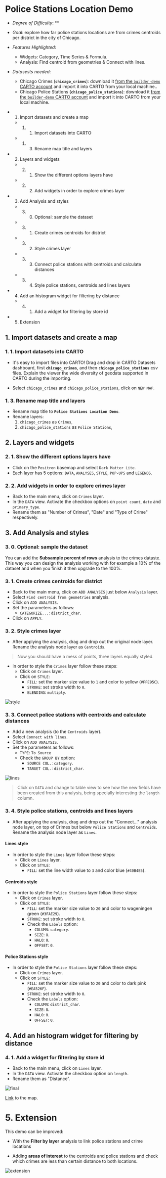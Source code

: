 # Police Stations Location Demo

* *Degree of Difficulty*: **

* *Goal*: explore how far police stations locations are from crimes centroids per district in the city of Chicago.

* *Features Highlighted*:
  * Widgets: Category, Time Series & Formula.
  * Analysis: Find centroid from geometries & Connect with lines.

* *Datasests needed*:
  * Chicago Crimes (**`chicago_crimes`**): download it [from the `builder-demo` CARTO account](https://builder-demo.carto.com:443/api/v2/sql?q=select+*+from+chicago_crimes&format=gpkg&filename=chicago_crimes.gpkg) and import it into CARTO from your local machine..
  * Chicago Police Stations (**`chicago_police_stations`**): download it [from the `builder-demo` CARTO account](https://builder-demo.carto.com:443/api/v2/sql?q=select+*+from+chicago_police_stations&format=gpkg&filename=chicago_police_stations.gpkg) and import it into CARTO from your local machine.

<!-- MarkdownTOC -->

  - 1. Import datasets and create a map
    - 1. 1. Import datasets into CARTO
    - 1. 3. Rename map title and layers
  - 2. Layers and widgets
    - 2. 1. Show the different options layers have
    - 2. 2. Add widgets in order to explore crimes layer
  - 3. Add Analysis and styles
    - 3. 0. Optional: sample the dataset
    - 3. 1. Create crimes centroids for district
    - 3. 2. Style crimes layer
    - 3. 3. Connect police stations with centroids and calculate distances
    - 3. 4. Style police stations, centroids and lines layers
  - 4. Add an histogram widget for filtering by distance
    - 4. 1. Add a widget for filtering by store id
- 5. Extension

<!-- /MarkdownTOC -->

## 1. Import datasets and create a map

### 1. 1. Import datasets into CARTO

* It's easy to import files into CARTO! Drag and drop in CARTO Datasets dashboard, first **`chicago_crimes`**, and then **`chicago_police_stations`** csv files. Explain the viewer the wide diversity of geodata supported in CARTO during the importing.

* Select `chicago_crimes` and `chicago_police_stations`, click on `NEW MAP`.

### 1. 3. Rename map title and layers

* Rename map title to **`Police Stations Location Demo`**.
* Rename layers:
  1. `chicago_crimes` as `Crimes`,
  2. `chicago_police_stations` as `Police Stations`,

## 2. Layers and widgets

### 2. 1. Show the different options layers have

* Click on the `Positron` basemap and select `Dark Matter Lite`.
* Each layer has 5 options: `DATA`, `ANALYSES`, `STYLE`, `POP-UPS` and `LEGENDS`.

### 2. 2. Add widgets in order to explore crimes layer

* Back to the main menu, click on `Crimes` layer.
* In the `DATA` view. Activate the checkbox options on `point count`, `date` and `primary_type`.
* Rename them as "Number of Crimes", "Date" and "Type of Crime" respectively.

## 3. Add Analysis and styles

### 3. 0. Optional: sample the dataset

You can add the **Subsample percent of rows** analysis to the crimes dataste. This way you can design the analysis working with for example a 10% of the dataset and when you finish it then upgrade to the 100%.

### 3. 1. Create crimes centroids for district

* Back to the main menu, click on `ADD ANALYSIS` just below `Analysis` layer.
* Select `Find centroid from geometries` analysis.
* Click on `ADD ANALYSIS`.
* Set the parameters as follows:
  * `CATEGORIZE...`: `district_char`.
* Click on `APPLY`.

### 3. 2. Style crimes layer

* After applying the analysis, drag and drop out the original node layer. Rename the analysis node layer as `Centroids`.

> Now you should have a mess of points, three layers equally styled.

* In order to style the `Crimes` layer follow these steps:
  * Click on `Crimes` layer.
  * Click on `STYLE`:
    * `FILL`: set the marker size value to `1` and color to yellow (`#FFE95C`).
    * `STROKE`: set stroke width to `0`.
    * `BLENDING`: `multiply`.

![style](imgs/chicago/01-data.png)

### 3. 3. Connect police stations with centroids and calculate distances

* Add a new analysis (to the `Centroids` layer).
* Select `Connect with lines`.
* Click on `ADD ANALYSIS`.
* Set the parameters as follows:
  * `TYPE`: `To Source`
  * Check the `GROUP BY` option:
    * `SOURCE COL.`: `category`.
    * `TARGET COL.`: `district_char`.

![lines](imgs/chicago/02-lines.png)

> Click on `DATA` and change to table view to see how the new fields have been created from this analysis, being specially interesting the `length` column.

### 3. 4. Style police stations, centroids and lines layers

* After applying the analysis, drag and drop out the "Connect..." analysis node layer, on top of Crimes but below `Police Stations` and `Centroids`. Rename the analysis node layer as `Lines`.

#### Lines style

* In order to style the `Lines` layer follow these steps:
  * Click on `Lines` layer.
  * Click on `STYLE`:
    * `FILL`: set the line width value to `3` and color blue (`#40B4E5`).

#### Centroids style

* In order to style the `Police Stations` layer follow these steps:
  * Click on `Crimes` layer.
  * Click on `STYLE`:
    * `FILL`: set the marker size value to `20` and color to wageningen green (`#3FAE29`).
    * `STROKE`: set stroke width to `0`.
    * Check the `Labels` option:
      * `COLUMN`: `category`.
      * `SIZE`: `8`.
      * `HALO`: `0`.
      * `OFFSET`: `0`.

#### Police Stations style

* In order to style the `Police Stations` layer follow these steps:
  * Click on `Crimes` layer.
  * Click on `STYLE`:
    * `FILL`: set the marker size value to `20` and color to dark pink (`#EA526F`).
    * `STROKE`: set stroke width to `0`.
    * Check the `Labels` option:
      * `COLUMN`: `district_char`.
      * `SIZE`: `8`.
      * `HALO`: `0`.
      * `OFFSET`: `0`.

## 4. Add an histogram widget for filtering by distance

### 4. 1. Add a widget for filtering by store id

* Back to the main menu, click on `Lines` layer.
* In the `DATA` view. Activate the checkbox option on `length`.
* Rename them as "Distance".

![final](imgs/chicago/03-final.png)

[Link](https://builder-demo.carto.com/builder/f0f77986-8dd7-4a33-82f8-99e7cec8fdee/embed) to the map.

# 5. Extension

This demo can be improved:

* With the **Filter by layer** analysis to link police stations and crime locations

* Adding **areas of interest** to the centroids and police stations and check which crimes are less than certain distance to both locations.

![extension](imgs/chicago/04-extension.png)